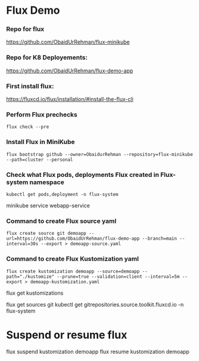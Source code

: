 # Flux Demo

### Repo for flux

https://github.com/ObaidUrRehman/flux-minikube

### Repo for K8 Deployements:

https://github.com/ObaidUrRehman/flux-demo-app

### First install flux:

https://fluxcd.io/flux/installation/#install-the-flux-cli

### Perform Flux prechecks

`flux check --pre`

### Install Flux in MiniKube

`flux bootstrap github --owner=ObaidurRehman --repository=flux-minikube --path=cluster --personal`

### Check what Flux pods, deployments Flux created in Flux-system namespace

`kubectl get pods,deployment -n flux-system`

minikube service webapp-service

### Command to create Flux source yaml

`flux create source git demoapp --url=https://github.com/ObaidUrRehman/flux-demo-app --branch=main --interval=30s --export > demoapp-source.yaml`

### Command to create Flux Kustomization yaml

`flux create kustomization demoapp --source=demoapp --path="./kustomize" --prune=true --validation=client --interval=5m --export > demoapp-kustomization.yaml`

flux get kustomizations

flux get sources git
kubectl get gitrepositories.source.toolkit.fluxcd.io -n flux-system

# Suspend or resume flux

flux suspend kustomization demoapp
flux resume kustomization demoapp
